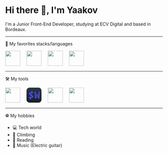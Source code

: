 # Hi there 👋, I'm Yaakov

I'm a Junior Front-End Developer, studying at ECV Digital and based in Bordeaux.

---

💖 My favorites stacks/languages

<img style="margin-right: 16px;" src="https://cdn.worldvectorlogo.com/logos/svelte-1.svg" width="48px" height="48px" /> <img style="margin-right: 16px;" src="https://cdn.worldvectorlogo.com/logos/tailwind-css-2.svg" width="48px" height="48px" /> <img style="margin-right: 16px;" src="https://cdn.worldvectorlogo.com/logos/react-2.svg" width="48px" height="48px" /> <img style="margin-right: 16px;" src="https://cdn.worldvectorlogo.com/logos/golang-1.svg" width="48px" height="48px" />

---

🛠️ My tools

<img style="margin-right: 16px;" src="https://cdn.worldvectorlogo.com/logos/webstorm-icon.svg" width="48px" height="48px" /> <img style="margin-right: 16px;" src="https://raw.githubusercontent.com/wez/wezterm/master/assets/icon/wezterm-icon.svg" width="48px" height="48px" /> <img style="margin-right: 16px;" src="https://cdn.worldvectorlogo.com/logos/linux-tux.svg" width="48px" height="48px" /> <img style="margin-right: 16px;" src="https://cdn.worldvectorlogo.com/logos/figma-1.svg" width="48px" height="48px" />

---

⚽️ My hobbies
* 💻 Tech world
* 🧗 Climbing
* 📖 Reading
* 🎸 Music (Electric guitar)
